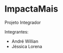 # ImpactaMais
Projeto Integrador
<meta charset="UTF-8">

Integrantes:
* André Willian
* Jéssica Lorena
